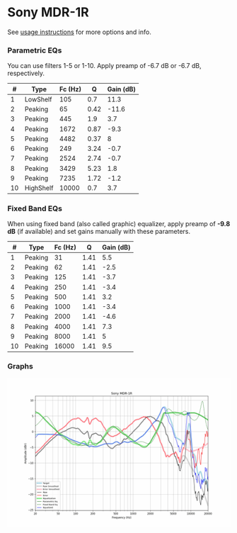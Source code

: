 # Sony MDR-1R
See [usage instructions](https://github.com/jaakkopasanen/AutoEq#usage) for more options and info.

### Parametric EQs
You can use filters 1-5 or 1-10. Apply preamp of -6.7 dB or -6.7 dB, respectively.

|   # | Type      |   Fc (Hz) |    Q |   Gain (dB) |
|-----|-----------|-----------|------|-------------|
|   1 | LowShelf  |       105 | 0.7  |        11.3 |
|   2 | Peaking   |        65 | 0.42 |       -11.6 |
|   3 | Peaking   |       445 | 1.9  |         3.7 |
|   4 | Peaking   |      1672 | 0.87 |        -9.3 |
|   5 | Peaking   |      4482 | 0.37 |         8   |
|   6 | Peaking   |       249 | 3.24 |        -0.7 |
|   7 | Peaking   |      2524 | 2.74 |        -0.7 |
|   8 | Peaking   |      3429 | 5.23 |         1.8 |
|   9 | Peaking   |      7235 | 1.72 |        -1.2 |
|  10 | HighShelf |     10000 | 0.7  |         3.7 |

### Fixed Band EQs
When using fixed band (also called graphic) equalizer, apply preamp of **-9.8 dB** (if available) and set gains manually with these parameters.

|   # | Type    |   Fc (Hz) |    Q |   Gain (dB) |
|-----|---------|-----------|------|-------------|
|   1 | Peaking |        31 | 1.41 |         5.5 |
|   2 | Peaking |        62 | 1.41 |        -2.5 |
|   3 | Peaking |       125 | 1.41 |        -3.7 |
|   4 | Peaking |       250 | 1.41 |        -3.4 |
|   5 | Peaking |       500 | 1.41 |         3.2 |
|   6 | Peaking |      1000 | 1.41 |        -3.4 |
|   7 | Peaking |      2000 | 1.41 |        -4.6 |
|   8 | Peaking |      4000 | 1.41 |         7.3 |
|   9 | Peaking |      8000 | 1.41 |         5   |
|  10 | Peaking |     16000 | 1.41 |         9.5 |

### Graphs
![](./Sony%20MDR-1R.png)
